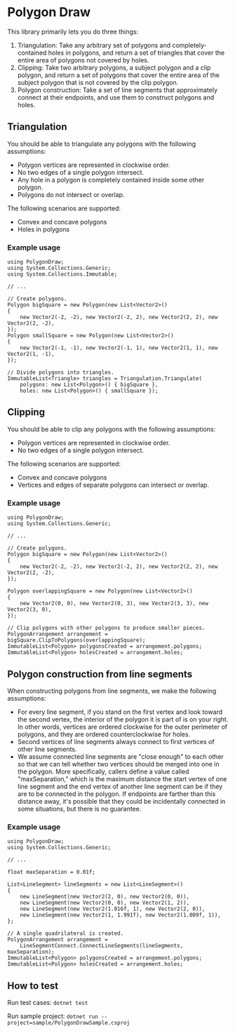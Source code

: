 # Polygon Draw

This library primarily lets you do three things:
1. Triangulation: Take any arbitrary set of polygons and completely-contained holes in polygons, and return a set of triangles that cover the entire area of polygons not covered by holes.
2. Clipping: Take two arbitrary polygons, a subject polygon and a clip polygon, and return a set of polygons that cover the entire area of the subject polygon that is not covered by the clip polygon.
3. Polygon construction: Take a set of line segments that approximately connect at their endpoints, and use them to construct polygons and holes.

## Triangulation

You should be able to triangulate any polygons with the following assumptions:
* Polygon vertices are represented in clockwise order.
* No two edges of a single polygon intersect.
* Any hole in a polygon is completely contained inside some other polygon.
* Polygons do not intersect or overlap.

The following scenarios are supported:
* Convex and concave polygons
* Holes in polygons

### Example usage
```
using PolygonDraw;
using System.Collections.Generic;
using System.Collections.Immutable;

// ...

// Create polygons.
Polygon bigSquare = new Polygon(new List<Vector2>()
{
    new Vector2(-2, -2), new Vector2(-2, 2), new Vector2(2, 2), new Vector2(2, -2),
});
Polygon smallSquare = new Polygon(new List<Vector2>()
{
    new Vector2(-1, -1), new Vector2(-1, 1), new Vector2(1, 1), new Vector2(1, -1),
});

// Divide polygons into triangles.
ImmutableList<Triangle> triangles = Triangulation.Triangulate(
    polygons: new List<Polygon>() { bigSquare },
    holes: new List<Polygon>() { smallSquare });
```

## Clipping

You should be able to clip any polygons with the following assumptions:
* Polygon vertices are represented in clockwise order.
* No two edges of a single polygon intersect.

The following scenarios are supported:
* Convex and concave polygons
* Vertices and edges of separate polygons can intersect or overlap.

### Example usage
```
using PolygonDraw;
using System.Collections.Generic;

// ...

// Create polygons.
Polygon bigSquare = new Polygon(new List<Vector2>()
{
    new Vector2(-2, -2), new Vector2(-2, 2), new Vector2(2, 2), new Vector2(2, -2),
});

Polygon overlappingSquare = new Polygon(new List<Vector2>()
{
    new Vector2(0, 0), new Vector2(0, 3), new Vector2(3, 3), new Vector2(3, 0),
});

// Clip polygons with other polygons to produce smaller pieces.
PolygonArrangement arrangement = bigSquare.ClipToPolygons(overlappingSquare);
ImmutableList<Polygon> polygonsCreated = arrangement.polygons;
ImmutableList<Polygon> holesCreated = arrangement.holes;
```

## Polygon construction from line segments

When constructing polygons from line segments, we make the following assumptions:
* For every line segment, if you stand on the first vertex and look toward the second vertex, the interior of the polygon it is part of is on your right. In other words, vertices are ordered clockwise for the outer perimeter of polygons, and they are ordered counterclockwise for holes.
* Second vertices of line segments always connect to first vertices of other line segments.
* We assume connected line segments are "close enough" to each other so that we can tell whether two vertices should be merged into one in the polygon. More specifically, callers define a value called "maxSeparation," which is the maximum distance the start vertex of one line segment and the end vertex of another line segment can be if they are to be connected in the polygon. If endpoints are farther than this distance away, it's possible that they could be incidentally connected in some situations, but there is no guarantee.

### Example usage
```
using PolygonDraw;
using System.Collections.Generic;

// ...

float maxSeparation = 0.01f;

List<LineSegment> lineSegments = new List<LineSegment>()
{
    new LineSegment(new Vector2(2, 0), new Vector2(0, 0)),
    new LineSegment(new Vector2(0, 0), new Vector2(1, 2)),
    new LineSegment(new Vector2(1.016f, 1), new Vector2(2, 0)),
    new LineSegment(new Vector2(1, 1.991f), new Vector2(1.009f, 1)),
};

// A single quadrilateral is created.
PolygonArrangement arrangement =
    LineSegmentConnect.ConnectLineSegments(lineSegments, maxSeparation);
ImmutableList<Polygon> polygonsCreated = arrangement.polygons;
ImmutableList<Polygon> holesCreated = arrangement.holes;
```

## How to test

Run test cases: `dotnet test`

Run sample project: `dotnet run --project=sample/PolygonDrawSample.csproj`